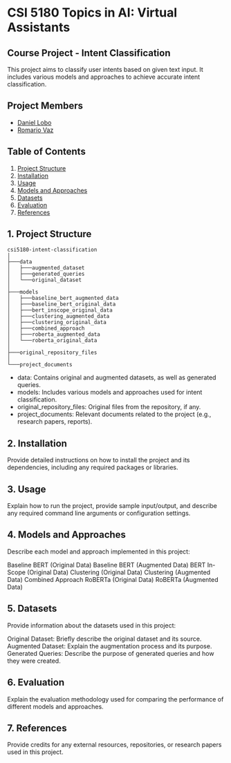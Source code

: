 # **CSI 5180 Topics in AI: Virtual Assistants**

## **Course Project - Intent Classification**
This project aims to classify user intents based on given text input. It includes various models and approaches to achieve accurate intent classification.

## **Project Members**
- [Daniel Lobo](https://github.com/danlobo1999)
- [Romario Vaz](https://github.com/Mystery3434)

## **Table of Contents**
1. <a href="#Project Structure">Project Structure</a>
3. <a href="#Installation">Installation</a>
4. <a href="#Usage">Usage</a>
5. <a href="#Models and Approaches">Models and Approaches</a>
6. <a href="#Datasets">Datasets</a>
7. <a href="#Evaluation">Evaluation</a>
8. <a href="#References">References</a>

## <a name="Project Structure">**1. Project Structure**</a>
```
csi5180-intent-classification
│
├───data
│   ├───augmented_dataset
│   ├───generated_queries
│   └───original_dataset
│
├───models
│   ├───baseline_bert_augmented_data
│   ├───baseline_bert_original_data
│   ├───bert_inscope_original_data
│   ├───clustering_augmented_data
│   ├───clustering_original_data
│   ├───combined_approach
│   ├───roberta_augmented_data
│   └───roberta_original_data
│
├───original_repository_files
│
└───project_documents
```
- data: Contains original and augmented datasets, as well as generated queries.
- models: Includes various models and approaches used for intent classification.
- original_repository_files: Original files from the repository, if any.
- project_documents: Relevant documents related to the project (e.g., research papers, reports).


## <a name="Installation">**2. Installation**</a>
Provide detailed instructions on how to install the project and its dependencies, including any required packages or libraries.

## <a name="Usage">**3. Usage**</a>
Explain how to run the project, provide sample input/output, and describe any required command line arguments or configuration settings.

## <a name="Models and Approaches">**4. Models and Approaches**</a>
Describe each model and approach implemented in this project:

Baseline BERT (Original Data)
Baseline BERT (Augmented Data)
BERT In-Scope (Original Data)
Clustering (Original Data)
Clustering (Augmented Data)
Combined Approach
RoBERTa (Original Data)
RoBERTa (Augmented Data)

## <a name="Datasets">**5. Datasets**</a>
Provide information about the datasets used in this project:

Original Dataset: Briefly describe the original dataset and its source.
Augmented Dataset: Explain the augmentation process and its purpose.
Generated Queries: Describe the purpose of generated queries and how they were created.

## <a name="Evaluation">**6. Evaluation**</a>
Explain the evaluation methodology used for comparing the performance of different models and approaches.

## <a name="References">**7. References**</a>
Provide credits for any external resources, repositories, or research papers used in this project.